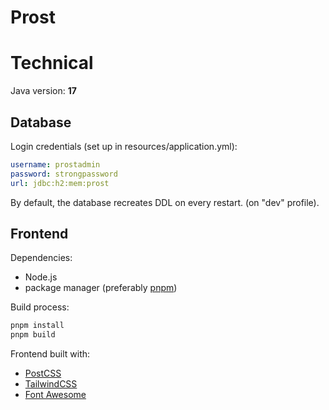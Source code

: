 # Prost

# Technical
Java version: **17**
## Database
Login credentials (set up in resources/application.yml):
```yaml
username: prostadmin
password: strongpassword
url: jdbc:h2:mem:prost
```

By default, the database recreates DDL on every restart. (on "dev" profile).

## Frontend
Dependencies:
+ Node.js
+ package manager (preferably [pnpm](https://pnpm.io/))

Build process:
```bash
pnpm install
pnpm build
```

Frontend built with:
+ [PostCSS](https://postcss.org/)
+ [TailwindCSS](https://tailwindcss.com/)
+ [Font Awesome](https://fontawesome.com/)
